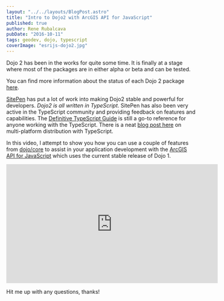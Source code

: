 ```yaml
---
layout: "../../layouts/BlogPost.astro"
title: "Intro to Dojo2 with ArcGIS API for JavaScript"
published: true
author: Rene Rubalcava
pubDate: "2016-10-11"
tags: geodev, dojo, typescript
coverImage: "esrijs-dojo2.jpg"
---
```


Dojo 2 has been in the works for quite some time. It is finally at a stage where most of the packages are in either alpha or beta and can be tested.

You can find more information about the status of each Dojo 2 package [here](https://github.com/dojo/meta#status).

[SitePen](https://www.sitepen.com/) has put a lot of work into making Dojo2 stable and powerful for developers. _Dojo2 is all written in TypeScript_. SitePen has also been very active in the TypeScript community and providing feedback on features and capabilities. The [Definitive TypeScript Guide](https://www.sitepen.com/blog/2013/12/31/definitive-guide-to-typescript/) is still a go-to reference for anyone working with the TypeScript. There is a neat [blog post here](https://www.sitepen.com/blog/2015/06/01/multi-platform-distribution-with-typescript/) on multi-platform distribution with TypeScript.

In this video, I attempt to show you how you can use a couple of features from [dojo/core](https://github.com/dojo/core) to assist in your application development with the [ArcGIS API for JavaScript](https://developers.arcgis.com/javascript/) which uses the current stable release of Dojo 1.

<iframe width="560" height="315" src="https://www.youtube.com/embed/gvGpIUI7MMY" frameborder="0" allowfullscreen></iframe>

Hit me up with any questions, thanks!
